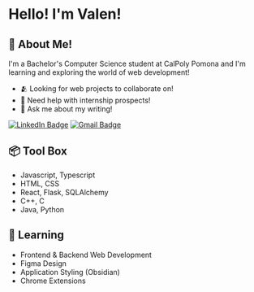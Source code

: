 # Hello! I'm Valen!
## 📡 About Me!        
I'm a Bachelor's Computer Science student at CalPoly Pomona and I'm learning and exploring the world of web development!                
* 🫂 Looking for web projects to collaborate on!         
* 📨 Need help with internship prospects!          
* 📝 Ask me about my writing!
  
<a href="https://www.linkedin.com/in/vdeleon-ca/"><img src="https://img.shields.io/badge/LinkedIn-blue?style=for-the-badge&logo=linkedin&logoColor=white" alt="LinkedIn Badge"/></a>
<a href="mailto:valeriedeleon4521@gmail.com"><img src="https://img.shields.io/badge/Gmail-D14836?style=for-the-badge&logo=gmail&logoColor=white" alt="Gmail Badge"/></a>

## 📦 Tool Box
* Javascript, Typescript
* HTML, CSS
* React, Flask, SQLAlchemy    
* C++, C    
* Java, Python

## 🌱 Learning
* Frontend & Backend Web Development     
* Figma Design               
* Application Styling (Obsidian)  
* Chrome Extensions
